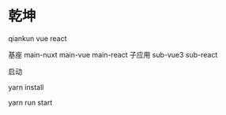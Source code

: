 # 乾坤

qiankun vue react

基座
main-nuxt
main-vue
main-react
子应用
sub-vue3
sub-react

启动

yarn install

yarn run start
